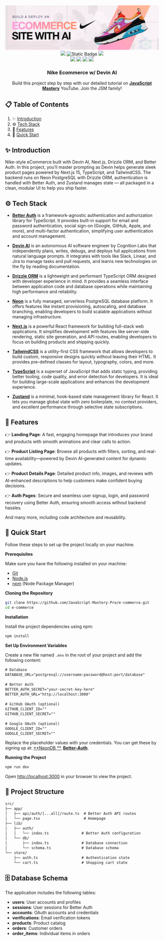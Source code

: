 <div align="center">
  <br />
    <a href="" target="_blank">
      <img src="public/readme/hero.webp" alt="Project Banner">
    </a>
  <br />

  <div>
    <img src="https://img.shields.io/badge/-TypeScript-black?style=for-the-badge&logoColor=white&logo=typescript&color=3178C6"/>
    <img alt="Static Badge" src="https://img.shields.io/badge/Devin AI-FFF?style=for-the-badge&logo=devin&logoColor=white">
    <img src="https://img.shields.io/badge/-Tailwind_CSS-38B2AC?style=for-the-badge&logo=tailwind-css&logoColor=white" />
    <br/>
    <img src="https://img.shields.io/badge/Next.js-000?style=for-the-badge&logo=next.js&logoColor=white">
    <img src="https://img.shields.io/badge/-Better Auth-black?style=for-the-badge&logoColor=white&logo=betterauth&color=black"/>
    <img src="https://img.shields.io/badge/-Drizzle-black?style=for-the-badge&logoColor=C5F74F&logo=drizzle&color=black"/>
<img src="https://img.shields.io/badge/Cursor%20AI-black?style=for-the-badge&logo=visualstudiocode&logoColor=white" />


  </div>

<h3 align="center">Nike Ecommerce w/ Devin AI</h3>

   <div align="center">
     Build this project step by step with our detailed tutorial on <a href="https://www.youtube.com/watch?v=XUkNR-JfHwo" target="_blank"><b>JavaScript Mastery</b></a> YouTube. Join the JSM family!
    </div>
</div>

## 📋 <a name="table">Table of Contents</a>

1. ✨ [Introduction](#introduction)
2. ⚙️ [Tech Stack](#tech-stack)
3. 🔋 [Features](#features)
4. 🤸 [Quick Start](#quick-start)


## <a name="introduction">✨ Introduction</a>

Nike-style eCommerce built with Devin AI, Next.js, Drizzle ORM, and Better Auth. In this project, you’ll master
prompting as Devin helps generate sleek product pages powered by Next.js 15, TypeScript, and TailwindCSS. The backend
runs on Neon PostgreSQL with Drizzle ORM, authentication is handled with Better Auth, and Zustand manages state — all
packaged in a clean, modular UI to help you ship faster.


## <a name="tech-stack">⚙️ Tech Stack</a>

- **[Better Auth](https://www.better-auth.com/)** is a framework-agnostic authentication and authorization library for
  TypeScript. It provides built-in support for email and password authentication, social sign-on (Google, GitHub, Apple,
  and more), and multi-factor authentication, simplifying user authentication and account management.

- **[Devin AI](https://docs.devin.ai/get-started/devin-intro)** is an autonomous AI software engineer by Cognition Labs
  that independently plans, writes, debugs, and deploys full applications from natural language prompts. It integrates
  with tools like Slack, Linear, and Jira to manage tasks and pull requests, and learns new technologies on the fly by
  reading documentation.

- **[Drizzle ORM](https://orm.drizzle.team/)** is a lightweight and performant TypeScript ORM designed with developer
  experience in mind. It provides a seamless interface between application code and database operations while
  maintaining high performance and reliability.

- **[Neon](https://neon.com/)** is a fully managed, serverless PostgreSQL database platform. It offers features like
  instant provisioning, autoscaling, and database branching, enabling developers to build scalable applications without
  managing infrastructure.

- **[Next.js](https://nextjs.org/docs)** is a powerful React framework for building full-stack web applications. It
  simplifies development with features like server-side rendering, static site generation, and API routes, enabling
  developers to focus on building products and shipping quickly.

- **[TailwindCSS](https://tailwindcss.com/)** is a utility-first CSS framework that allows developers to build custom,
  responsive designs quickly without leaving their HTML. It provides pre-defined classes for layout, typography, colors,
  and more.

- **[TypeScript](https://www.typescriptlang.org/)** is a superset of JavaScript that adds static typing, providing
  better tooling, code quality, and error detection for developers. It is ideal for building large-scale applications
  and enhances the development experience.

- **[Zustand](https://zustand-demo.pmnd.rs)** is a minimal, hook-based state management library for React. It lets you
  manage global state with zero boilerplate, no context providers, and excellent performance through selective state
  subscriptions.

## <a name="features">🔋 Features</a>

👉 **Landing Page**: A fast, engaging homepage that introduces your brand and products with smooth animations and clear
calls to action.

👉 **Product Listing Page**: Browse all products with filters, sorting, and real-time availability—powered by Devin
AI-generated content for dynamic updates.

👉 **Product Details Page**: Detailed product info, images, and reviews with AI-enhanced descriptions to help customers
make confident buying decisions.

👉 **Auth Pages**: Secure and seamless user signup, login, and password recovery using Better Auth, ensuring smooth
access without backend hassles.

And many more, including code architecture and reusability.

## <a name="quick-start">🤸 Quick Start</a>

Follow these steps to set up the project locally on your machine.

**Prerequisites**

Make sure you have the following installed on your machine:

- [Git](https://git-scm.com/)
- [Node.js](https://nodejs.org/en)
- [npm](https://www.npmjs.com/) (Node Package Manager)

**Cloning the Repository**

```bash
git clone https://github.com/JavaScript-Mastery-Pro/e-commerce.git
cd e-commerce
```

**Installation**

Install the project dependencies using npm:

```bash
npm install
```

**Set Up Environment Variables**

Create a new file named `.env` in the root of your project and add the following content:

```env
# Database
DATABASE_URL="postgresql://username:password@host:port/database"

# Better Auth
BETTER_AUTH_SECRET="your-secret-key-here"
BETTER_AUTH_URL="http://localhost:3000"

# GitHub OAuth (optional)
GITHUB_CLIENT_ID=""
GITHUB_CLIENT_SECRET=""

# Google OAuth (optional)
GOOGLE_CLIENT_ID=""
GOOGLE_CLIENT_SECRET=""
```

Replace the placeholder values with your credentials. You can get these by signing up at: [**NeonDB
**](https://neon.com/), [**Better-Auth**](https://www.better-auth.com/).

**Running the Project**

```bash
npm run dev
```

Open [http://localhost:3000](http://localhost:3000) in your browser to view the project.

## 📁 Project Structure

```
src/
├── app/
│   ├── api/auth/[...all]/route.ts  # Better Auth API routes
│   └── page.tsx                    # Homepage
├── lib/
│   ├── auth/
│   │   └── index.ts               # Better Auth configuration
│   └── db/
│       ├── index.ts               # Database connection
│       └── schema.ts              # Database schema
└── store/
    ├── auth.ts                    # Authentication state
    └── cart.ts                    # Shopping cart state
```

## 🗄️ Database Schema

The application includes the following tables:

- **users**: User accounts and profiles
- **sessions**: User sessions for Better Auth
- **accounts**: OAuth accounts and credentials
- **verifications**: Email verification tokens
- **products**: Product catalog
- **orders**: Customer orders
- **order_items**: Individual items in orders

